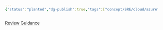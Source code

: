 ```yaml
---
{"status":"planted","dg-publish":true,"tags":["concept/SRE/cloud/azure","review"],"definition":"Guidance for architecting solutions on Azure using established patterns and practices","ms-learn-url":"(https://learn.microsoft.com/en-us/azure/architecture/)","creation_date":"2024-05-02 18:40","permalink":"/concepts/azure-architecture-center/","dgPassFrontmatter":true}
---
```


[Review Guidance](https://learn.microsoft.com/en-us/assessments/azure-architecture-review/)
